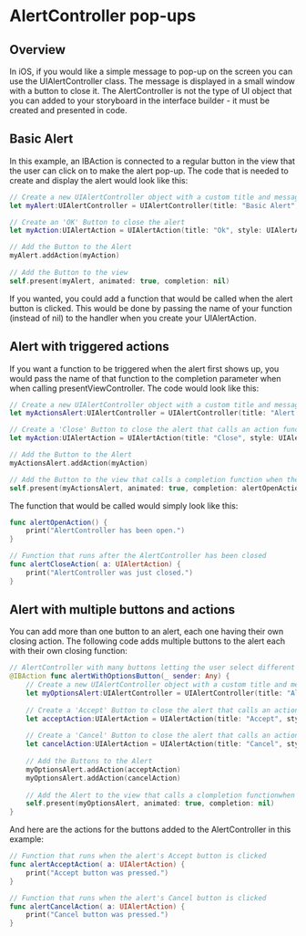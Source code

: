 # AlertController pop-ups

## Overview

In iOS, if you would like a simple message to pop-up on the screen you can use the UIAlertController class.  The message is displayed in a small window with a button to close it.  The AlertController is not the type of UI object that you can added to your storyboard in the interface builder - it must be created and presented in code.

 
## Basic Alert

In this example, an IBAction is connected to a regular button in the view that the user can click on to make the alert pop-up. The code that is needed to create and display the alert would look like this:

```swift
// Create a new UIAlertController object with a custom title and message
let myAlert:UIAlertController = UIAlertController(title: "Basic Alert", message: "This is an alert without actions.", preferredStyle: UIAlertController.Style.alert)

// Create an 'OK' Button to close the alert
let myAction:UIAlertAction = UIAlertAction(title: "Ok", style: UIAlertAction.Style.default, handler: nil)

// Add the Button to the Alert
myAlert.addAction(myAction)
        
// Add the Button to the view
self.present(myAlert, animated: true, completion: nil)
```

If you wanted, you could add a function that would be called when the alert button is clicked.  This would be done by passing the name of your function (instead of nil) to the handler when you create your UIAlertAction. 
 
## Alert with triggered actions

If you want a function to be triggered when the alert first shows up, you would pass the name of that function to the completion parameter when when calling presentViewController.  The code would look like this:

```swift
// Create a new UIAlertController object with a custom title and message
let myActionsAlert:UIAlertController = UIAlertController(title: "Alert with actions", message: "This is an alert with actions.", preferredStyle: UIAlertController.Style.alert)

// Create a 'Close' Button to close the alert that calls an action function when triggered
let myAction:UIAlertAction = UIAlertAction(title: "Close", style: UIAlertAction.Style.default, handler: alertCloseAction)

// Add the Button to the Alert
myActionsAlert.addAction(myAction)

// Add the Button to the view that calls a completion function when the Alert is first opened
self.present(myActionsAlert, animated: true, completion: alertOpenAction)
```

The function that would be called would simply look like this:

```swift
func alertOpenAction() {
    print("AlertController has been open.")
}

// Function that runs after the AlertController has been closed 
func alertCloseAction( a: UIAlertAction) {
    print("AlertController was just closed.")
}
```

## Alert with multiple buttons and actions

You can add more than one button to an alert, each one having their own closing action.  The following code adds multiple buttons to the alert each with their own closing function:

```swift
// AlertController with many buttons letting the user select different actions
@IBAction func alertWithOptionsButton(_ sender: Any) {
    // Create a new UIAlertController object with a custom title and message
    let myOptionsAlert:UIAlertController = UIAlertController(title: "Alert with options", message: "This is an alert with multiple buttons that perform different actions.", preferredStyle: UIAlertController.Style.alert)
    
    // Create a 'Accept' Button to close the alert that calls an action function when triggered
    let acceptAction:UIAlertAction = UIAlertAction(title: "Accept", style: UIAlertAction.Style.default, handler: alertAcceptAction)
    
    // Create a 'Cancel' Button to close the alert that calls an action function when triggered
    let cancelAction:UIAlertAction = UIAlertAction(title: "Cancel", style: UIAlertAction.Style.cancel, handler: alertCancelAction)
    
    // Add the Buttons to the Alert
    myOptionsAlert.addAction(acceptAction)
    myOptionsAlert.addAction(cancelAction)
    
    // Add the Alert to the view that calls a clompletion functionwhen the Alert is first opened
    self.present(myOptionsAlert, animated: true, completion: nil)
}
```

And here are the actions for the buttons added to the AlertController in this example:

```swift
// Function that runs when the alert's Accept button is clicked
func alertAcceptAction( a: UIAlertAction) {
    print("Accept button was pressed.")
}

// Function that runs when the alert's Cancel button is clicked
func alertCancelAction( a: UIAlertAction) {
    print("Cancel button was pressed.")
}
```
